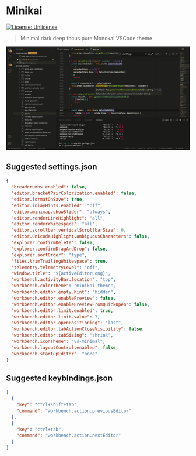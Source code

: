 # Minikai

[![License: Unlicense](https://img.shields.io/badge/license-Unlicense-blue.svg)](http://unlicense.org/)

> Minimal dark deep focus pure Monokai VSCode theme

![Minikai](https://raw.githubusercontent.com/shlavik/minikai-vscode-theme/main/screenshot.png "Minikai")

## Suggested settings.json

```json
{
  "breadcrumbs.enabled": false,
  "editor.bracketPairColorization.enabled": false,
  "editor.formatOnSave": true,
  "editor.inlayHints.enabled": "off",
  "editor.minimap.showSlider": "always",
  "editor.renderLineHighlight": "all",
  "editor.renderWhitespace": "all",
  "editor.scrollbar.verticalScrollbarSize": 0,
  "editor.unicodeHighlight.ambiguousCharacters": false,
  "explorer.confirmDelete": false,
  "explorer.confirmDragAndDrop": false,
  "explorer.sortOrder": "type",
  "files.trimTrailingWhitespace": true,
  "telemetry.telemetryLevel": "off",
  "window.title": "${activeEditorLong}",
  "workbench.activityBar.location": "top",
  "workbench.colorTheme": "minikai-theme",
  "workbench.editor.empty.hint": "hidden",
  "workbench.editor.enablePreview": false,
  "workbench.editor.enablePreviewFromQuickOpen": false,
  "workbench.editor.limit.enabled": true,
  "workbench.editor.limit.value": 7,
  "workbench.editor.openPositioning": "last",
  "workbench.editor.tabActionCloseVisibility": false,
  "workbench.editor.tabSizing": "shrink",
  "workbench.iconTheme": "vs-minimal",
  "workbench.layoutControl.enabled": false,
  "workbench.startupEditor": "none"
}
```

## Suggested keybindings.json

```json
[
  {
    "key": "ctrl+shift+tab",
    "command": "workbench.action.previousEditor"
  },
  {
    "key": "ctrl+tab",
    "command": "workbench.action.nextEditor"
  }
]
```
